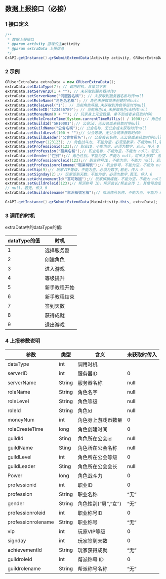 ## 数据上报接口（必接）

### 1 接口定义

```java
/**
 * 数据上报接口
 * @param activity 游戏的主activity
 * @param extraData 上报信息
 */
GrAPI.getInstance().grSubmitExtendData(Activity activity, GRUserExtraData extraData);
```

### 2 示例

```java
GRUserExtraData extraData = new GRUserExtraData();
extraData.setDataType(7); // 调用时机，具体见下表
extraData.setServerID(1 + ""); // 未获取到服务器时传0
extraData.setServerName("伺服器名稱"); // 未获取到服务器名称时传null
extraData.setRoleName("角色名名稱"); // 角色未获取或未创建时传null
extraData.setRoleLevel("1"); // 当前角色等级,未获取到角色等级时传null
extraData.setRoleID("123456789"); // 当前角色id,未获取角色id时传null
extraData.setMoneyNum(0 + ""); // 玩家身上元宝数量，拿不到或者未获取时传0
extraData.setRoleCreateTime(System.currentTimeMillis() / 1000);// 角色创建时间，未获取或未创建角色时传0
extraData.setGuildId("GH10001");// 公会id，无公会或未获取时传null
extraData.setGuildName("公會名稱");// 公会名称，无公会或未获取时传null
extraData.setGuildLevel(100 + "");// 公会等级，无公会或未获取时传0
extraData.setGuildLeader("公會會長名");// 公会会长名称，无公会或未获取时传null
extraData.setPower(123123); // 角色战斗力, 不能为空，必须是数字，不能为null,若无,传0
extraData.setProfessionid(123);// 职业ID，不能为空，必须为数字，若无，传入 0
extraData.setProfession("職業名稱");// 职业名称，不能为空，不能为 null，若无，传入 “无”
extraData.setGender("性别");// 角色性别，不能为空，不能为 null，可传入参数“ 男、女、无”
extraData.setProfessionroleid(123);// 职业称号ID，不能为空，不能为 null，若无，传入 0
extraData.setProfessionrolename("職業稱號");// 职业称号，不能为空，不能为 null，若无，传入“ 无”
extraData.setVip(9);// 玩家VIP等级，不能为空，必须为数字,若无，传入 0
extraData.setSignday(2);// 玩家签到天数，不能为空，必须为数字,若无，传入 0
extraData.setAchievementId("富可敵國");// 玩家解鎖成就，不能为空，不能为 null，若无，传入“ 无”
extraData.setGuildroleid(123);// 帮派称号 ID，帮派会长/帮主必传 1，其他可自定义，不能为空，不能为
// null，若无，传入 0
extraData.setGuildrolename("幫派稱號名稱");// 帮派称号名称，不能为空，不能为 null，若无，传入“无”
   
GrAPI.getInstance().grSubmitExtendData(MainActivity.this, extraData);
```

### 3 调用的时机

extraData中的dataType的值:

| dataType的值 | 时机         |
| ------------ | ------------ |
| 1            | 选择服务器   |
| 2            | 创建角色     |
| 3            | 进入游戏     |
| 4            | 等级提升     |
| 5            | 新手教程开始 |
| 6            | 新手教程结束 |
| 7            | 签到天数     |
| 8            | 获得成就     |
| 9            | 退出游戏     |

### 4 上报参数说明

| 参数               | 类型   | 含义                    | 未获取时传入 |
| ------------------ | ------ | ----------------------- | ------------ |
| dataType           | int    | 调用时机                |              |
| serverID           | int    | 服务器ID                | 0            |
| serverName         | String | 服务器名称              | null         |
| roleName           | String | 角色名字                | null         |
| roleLevel          | String | 角色等级                | null         |
| roleId             | String | 角色Id                  | null         |
| moneyNum           | int    | 角色身上游戏币数量      | 0            |
| roleCreateTime     | long   | 角色创建时间            | 0            |
| guildId            | Sting  | 角色所在公会id          | null         |
| guildName          | Sting  | 角色所在公会名称        | null         |
| guildLevel         | int    | 角色所在公会等级        | 0            |
| guildLeader        | Sting  | 角色所在公会会长        | null         |
| Power              | long   | 角色战斗力              | 0            |
| professionid       | int    | 职业ID                  | 0            |
| profession         | String | 职业名称                | “无”       |
| gender             | String | 角色性别(“男”,“女”) | “无”       |
| professionroleid   | int    | 职业称号ID              | 0            |
| professionrolename | String | 职业称号                | “无”       |
| vip                | int    | 玩家VIP等级             | 0            |
| signday            | int    | 玩家签到天数            | 0            |
| achievementId      | String | 玩家获得成就            | “无”       |
| guildroleid        | int    | 帮派称号 ID             | 0            |
| guildrolename      | String | 帮派称号名称            | “无”       |
